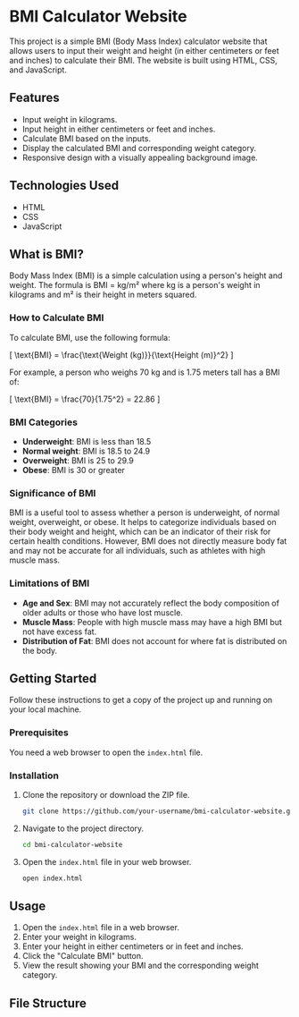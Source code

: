 # BMI Calculator Website

This project is a simple BMI (Body Mass Index) calculator website that allows users to input their weight and height (in either centimeters or feet and inches) to calculate their BMI. The website is built using HTML, CSS, and JavaScript.

## Features

- Input weight in kilograms.
- Input height in either centimeters or feet and inches.
- Calculate BMI based on the inputs.
- Display the calculated BMI and corresponding weight category.
- Responsive design with a visually appealing background image.

## Technologies Used

- HTML
- CSS
- JavaScript

## What is BMI?

Body Mass Index (BMI) is a simple calculation using a person's height and weight. The formula is BMI = kg/m² where kg is a person's weight in kilograms and m² is their height in meters squared.

### How to Calculate BMI

To calculate BMI, use the following formula:

\[ \text{BMI} = \frac{\text{Weight (kg)}}{\text{Height (m)}^2} \]

For example, a person who weighs 70 kg and is 1.75 meters tall has a BMI of:

\[ \text{BMI} = \frac{70}{1.75^2} = 22.86 \]

### BMI Categories

- **Underweight**: BMI is less than 18.5
- **Normal weight**: BMI is 18.5 to 24.9
- **Overweight**: BMI is 25 to 29.9
- **Obese**: BMI is 30 or greater

### Significance of BMI

BMI is a useful tool to assess whether a person is underweight, of normal weight, overweight, or obese. It helps to categorize individuals based on their body weight and height, which can be an indicator of their risk for certain health conditions. However, BMI does not directly measure body fat and may not be accurate for all individuals, such as athletes with high muscle mass.

### Limitations of BMI

- **Age and Sex**: BMI may not accurately reflect the body composition of older adults or those who have lost muscle.
- **Muscle Mass**: People with high muscle mass may have a high BMI but not have excess fat.
- **Distribution of Fat**: BMI does not account for where fat is distributed on the body.

## Getting Started

Follow these instructions to get a copy of the project up and running on your local machine.

### Prerequisites

You need a web browser to open the `index.html` file.

### Installation

1. Clone the repository or download the ZIP file.
    ```bash
    git clone https://github.com/your-username/bmi-calculator-website.git
    ```
2. Navigate to the project directory.
    ```bash
    cd bmi-calculator-website
    ```
3. Open the `index.html` file in your web browser.
    ```bash
    open index.html
    ```

## Usage

1. Open the `index.html` file in a web browser.
2. Enter your weight in kilograms.
3. Enter your height in either centimeters or in feet and inches.
4. Click the "Calculate BMI" button.
5. View the result showing your BMI and the corresponding weight category.

## File Structure

